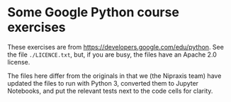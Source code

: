 # Some Google Python course exercises

These exercises are from <https://developers.google.com/edu/python>.  See the
file `./LICENCE.txt`, but, if you are busy, the files have an Apache 2.0
license.

The files here differ from the originals in that we (the Nipraxis team) have updated the files to run with Python 3, converted them to Jupyter Notebooks, and put the relevant tests next to the code cells for clarity.
